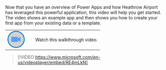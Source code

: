 Now that you have an overview of Power Apps and how Heathrow Airport has leveraged this powerful application, this video will help you get started. The video shows an example app and then shows you how to create your first app from your existing data or a template.

|  |  |
| ------------ | -------------| 
| ![Icon indicating play video](../media/video-icon.png) | Watch this walkthrough video. |

> [!VIDEO https://www.microsoft.com/en-us/videoplayer/embed/RE4mLkN]